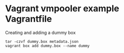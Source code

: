 # Vagrant vmpooler example Vagrantfile

Creating and adding a dummy box

```shell
tar -czvf dummy.box metadata.json
vagrant box add dummy.box --name dummy
```
